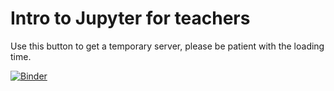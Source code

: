# Intro to Jupyter for teachers
Use this button to get a temporary server, please be patient with the loading time.

[![Binder](https://mybinder.org/badge.svg)](https://mybinder.org/v2/gh/consideRatio/intro-to-jupyter-for-teachers/master?urlpath=lab/tree/index.ipynb)